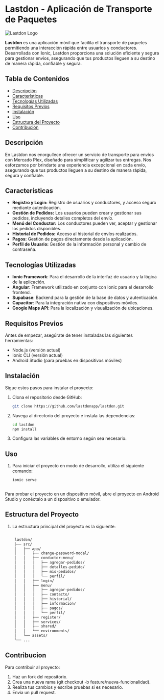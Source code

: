 # Lastdon - Aplicación de Transporte de Paquetes

![Lastdon Logo](https://media.licdn.com/dms/image/D4E0BAQHSJ8StZrmgzA/company-logo_200_200/0/1695409052320?e=2147483647&v=beta&t=4YWGmw6vegYybloQ1g2JVMZDW08DgMRJCIYtk7rCPQ4)  <!-- Si tienes un logo, añade la URL aquí -->

**Lastdon** es una aplicación móvil que facilita el transporte de paquetes permitiendo una interacción rápida entre usuarios y conductores. Desarrollada con Ionic, Lastdon proporciona una solución eficiente y segura para gestionar envíos, asegurando que tus productos lleguen a su destino de manera rápida, confiable y segura.

## Tabla de Contenidos

- [Descripción](#descripción)
- [Características](#características)
- [Tecnologías Utilizadas](#tecnologías-utilizadas)
- [Requisitos Previos](#requisitos-previos)
- [Instalación](#instalación)
- [Uso](#uso)
- [Estructura del Proyecto](#estructura-del-proyecto)
- [Contribución](#contribución)

## Descripción

En Lastdon nos enorgullece ofrecer un servicio de transporte para envíos con Mercado Plex, diseñado para simplificar y agilizar tus entregas. Nos esforzamos por brindarte una experiencia excepcional en cada envío, asegurando que tus productos lleguen a su destino de manera rápida, segura y confiable.

## Características

- **Registro y Login:** Registro de usuarios y conductores, y acceso seguro mediante autenticación.
- **Gestión de Pedidos:** Los usuarios pueden crear y gestionar sus pedidos, incluyendo detalles completos del envío.
- **Menú del Conductor:** Los conductores pueden ver, aceptar y gestionar los pedidos disponibles.
- **Historial de Pedidos:** Acceso al historial de envíos realizados.
- **Pagos:** Gestión de pagos directamente desde la aplicación.
- **Perfil de Usuario:** Gestión de la información personal y cambio de contraseña.

## Tecnologías Utilizadas

- **Ionic Framework**: Para el desarrollo de la interfaz de usuario y la lógica de la aplicación.
- **Angular**: Framework utilizado en conjunto con Ionic para el desarrollo frontend.
- **Supabase**: Backend para la gestión de la base de datos y autenticación.
- **Capacitor**: Para la integración nativa con dispositivos móviles.
- **Google Maps API**: Para la localización y visualización de ubicaciones.

## Requisitos Previos

Antes de empezar, asegúrate de tener instaladas las siguientes herramientas:

- Node.js (versión actual)
- Ionic CLI (versión actual)
- Android Studio (para pruebas en dispositivos móviles)

## Instalación

Sigue estos pasos para instalar el proyecto:

1. Clona el repositorio desde GitHub:
   ```bash
   git clone https://github.com/lastdonapp/lastdon.git

2. Navega al directorio del proyecto e instala las dependencias:
   ```bash
   cd lastdon
   npm install

4. Configura las variables de entorno según sea necesario.

## Uso

1. Para iniciar el proyecto en modo de desarrollo, utiliza el siguiente comando:
    ```bash
    ionic serve
  
Para probar el proyecto en un dispositivo móvil, abre el proyecto en Android Studio y conéctalo a un dispositivo o emulador.

## Estructura del Proyecto



1. La estructura principal del proyecto es la siguiente:
   ```bash
   
    lastdon/
    ├── src/
    │   ├── app/
    │   │   ├── change-password-modal/
    │   │   ├── conductor-menu/
    │   │   │   ├── agregar-pedidos/
    │   │   │   ├── detalles-pedido/
    │   │   │   ├── mis-pedidos/
    │   │   │   └── perfil/
    │   │   ├── login/
    │   │   ├── menu/
    │   │   │   ├── agregar-pedidos/
    │   │   │   ├── contacto/
    │   │   │   ├── historial/
    │   │   │   ├── informacion/
    │   │   │   ├── pagos/
    │   │   │   └── perfil/
    │   │   ├── register/
    │   │   ├── services/
    │   │   ├── shared/
    │   │   └── environments/
    │   └── assets/
    └── ...

## Contribucion
Para contribuir al proyecto:

1. Haz un fork del repositorio.
2. Crea una nueva rama (git checkout -b feature/nueva-funcionalidad).
3. Realiza tus cambios y escribe pruebas si es necesario.
4. Envía un pull request.
